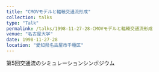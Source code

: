 ```yaml
---
title: "CMOVモデルと輻輳交通流形成"
collection: talks
type: "Talk"
permalink: /talks/1998-11-27-28-CMOVモデルと輻輳交通流形成
venue: "名古屋大学"
date: 1998-11-27-28
location: "愛知県名古屋市千種区"
---
```


第5回交通流のシミュレーションシンポジウム

